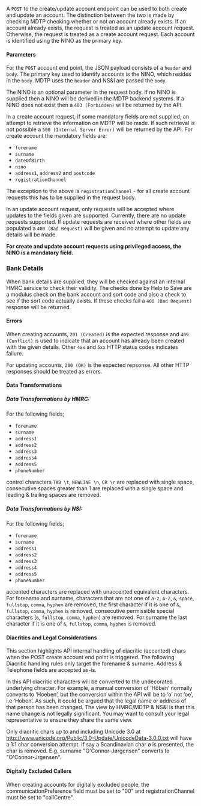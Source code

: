 A `POST` to the create/update account endpoint can be used to both create and update an account. The
distinction between the two is made by checking MDTP checking whether or not an account already exists.
If an account already exists, the request is treated as an update account request. Otherwise, the request
is treated as a create account request. Each account is identified using the NINO as the primary key.

#### Parameters

For the `POST` account end point, the JSON payload consists of a `header` and `body`. The primary key used to
identify accounts is the NINO, which resides in the `body`. MDTP uses the `header` and NS&I are passed the `body`. 

The NINO is an optional parameter in the request body. If no NINO is supplied then a NINO will be derived
in the MDTP backend systems. If a NINO does not exist then a `403 (Forbidden)` will be returned by the API.

In a create account request, if some mandatory fields are not supplied, an attempt to retrieve the information
on MDTP will be made.  If such retrieval is not possible a `500 (Internal Server Error)` will be returned by
the API. For create account the mandatory fields are:
- `forename`
- `surname`
- `dateOfBirth`
- `nino`
- `address1`, `address2` and `postcode`
- `registrationChannel`

The exception to the above is `registrationChannel` - for all create account requests this has to be supplied
in the request body.

In an update account request, only requests will be accepted where updates to the fields given are supported.
Currently, there are no update requests supported.
If update requests are received where other fields are populated a `400 (Bad Request)` will be given and no attempt
to update any details will be made.


**For create and update account requests using privileged access, the NINO is a mandatory field.**


### Bank Details
When bank details are supplied, they will be checked against an internal HMRC service to check their validity. The
checks done by Help to Save are a modulus check on the bank account and sort code and also a check to see if the sort
code actually exists. If these checks fail a `400 (Bad Request)`  response will be returned.



#### Errors

When creating accounts, `201 (Created)` is the expected response and `409 (Conflict)` is used to indicate that
an account has already been created with the given details. Other `4xx` and `5xx` HTTP status codes indicates
failure.

For updating accounts, `200 (OK)` is the expected repsonse. All other HTTP responses should be treated as errors.


#### Data Transformations

##### Data Transformations by HMRC:

For the following fields;

- `forename`
- `surname`
- `address1`
- `address2`
- `address3`
- `address4`
- `address5`
- `phoneNumber`

control characters `TAB \t`, `NEWLINE \n`, `CR \r` are replaced with single space, consecutive spaces greater than 1
are replaced with a single space and leading & trailing spaces are removed.

##### Data Transformations by NSI:

For the following fields;

- `forename`
- `surname`
- `address1`
- `address2`
- `address3`
- `address4`
- `address5`
- `phoneNumber`

accented characters are replaced with unaccented equivalent characters. For forename and surname, characters that
are not one of `a-z`, `A-Z`, `&`, `space`, `fullstop`, `comma`, `hyphen` are removed, the first character if it is
one of `&`, `fullstop`, `comma`, `hyphen` is removed, consecutive permissible special characters (`&`, `fullstop`,
`comma`, `hyphen`) are removed. For surname the last character if it is one of `&`, `fullstop`, `comma`, `hyphen`
is removed.

#### Diacritics and Legal Considerations

This section highlights API internal handling of diacritic (accented) chars when the POST create account end point
is triggered. The following Diacritic handling rules only target the forename & surname.  Address & Telephone fields
are accepted as-is.

In this API diacritic characters will be converted to the undecorated underlying chracter. For example, a manual
conversion of ‘Höben’ normally converts to ‘Hoeben’, but the conversion within the API will be to ‘o’ not ‘oe’,
i.e ‘Hoben’.  As such, it could be argued that the legal name or address of that person has been changed.  The
view by HMRC/MDTP & NS&I is that this name change is not legally significant. You may want to consult your legal
representative to ensure they share the same view.

Only diacritic chars up to and including Unicode 3.0 at http://www.unicode.org/Public/3.0-Update/UnicodeData-3.0.0.txt
will have a 1:1 char conversion attempt.  If say a Scandinavian char ø is presented, the char is removed. E.g.
surname "O'Connor-Jørgensen" converts to "O'Connor-Jrgensen".

#### Digitally Excluded Callers
When creating accounts for digitally excluded people, the communicationPreference field must be set to "00" and
registrationChannel must be set to "callCentre".